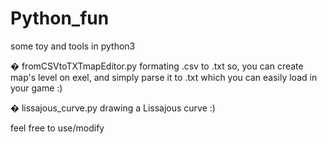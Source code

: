 # Python_fun
some toy and tools in python3

�       fromCSVtoTXTmapEditor.py
  formating .csv to .txt 
so, you can create map's level on exel, and simply parse it to .txt which you can easily load in your game :)

�     	lissajous_curve.py
  drawing a Lissajous curve :)
  
  
feel free to use/modify
